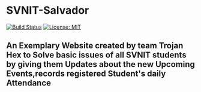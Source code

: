 # SVNIT-Salvador
[![Build Status](https://travis-ci.com/geek-2002/SVNIT-Salvador.svg?branch=master)](https://travis-ci.com/geek-2002/SVNIT-Salvador)
[![License: MIT](https://img.shields.io/badge/License-MIT-yellow.svg)](https://opensource.org/licenses/MIT)

An Exemplary Website created by team Trojan Hex to Solve basic issues of all SVNIT students by giving them Updates about the new Upcoming Events,records registered Student's daily Attendance 
-
